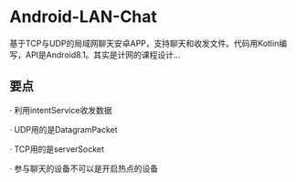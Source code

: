 # Android-LAN-Chat
基于TCP与UDP的局域网聊天安卓APP，支持聊天和收发文件。代码用Kotlin编写，API是Android8.1。其实是计网的课程设计...

## 要点
· 利用intentService收发数据

· UDP用的是DatagramPacket

· TCP用的是serverSocket

· 参与聊天的设备不可以是开启热点的设备

